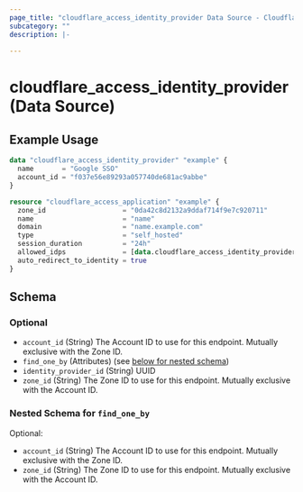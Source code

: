 ```yaml
---
page_title: "cloudflare_access_identity_provider Data Source - Cloudflare"
subcategory: ""
description: |-
  
---
```


# cloudflare_access_identity_provider (Data Source)



## Example Usage

```terraform
data "cloudflare_access_identity_provider" "example" {
  name       = "Google SSO"
  account_id = "f037e56e89293a057740de681ac9abbe"
}

resource "cloudflare_access_application" "example" {
  zone_id                   = "0da42c8d2132a9ddaf714f9e7c920711"
  name                      = "name"
  domain                    = "name.example.com"
  type                      = "self_hosted"
  session_duration          = "24h"
  allowed_idps              = [data.cloudflare_access_identity_provider.example.id]
  auto_redirect_to_identity = true
}
```
<!-- schema generated by tfplugindocs -->
## Schema

### Optional

- `account_id` (String) The Account ID to use for this endpoint. Mutually exclusive with the Zone ID.
- `find_one_by` (Attributes) (see [below for nested schema](#nestedatt--find_one_by))
- `identity_provider_id` (String) UUID
- `zone_id` (String) The Zone ID to use for this endpoint. Mutually exclusive with the Account ID.

<a id="nestedatt--find_one_by"></a>
### Nested Schema for `find_one_by`

Optional:

- `account_id` (String) The Account ID to use for this endpoint. Mutually exclusive with the Zone ID.
- `zone_id` (String) The Zone ID to use for this endpoint. Mutually exclusive with the Account ID.


